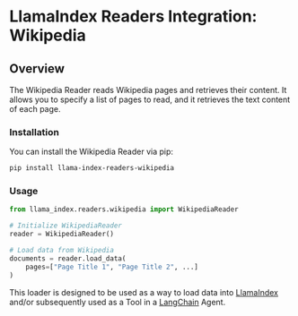 # LlamaIndex Readers Integration: Wikipedia

## Overview
The Wikipedia Reader reads Wikipedia pages and retrieves their content. It allows you to specify a list of pages to read, and it retrieves the text content of each page.

### Installation

You can install the Wikipedia Reader via pip:

```bash
pip install llama-index-readers-wikipedia
```

### Usage

```python
from llama_index.readers.wikipedia import WikipediaReader

# Initialize WikipediaReader
reader = WikipediaReader()

# Load data from Wikipedia
documents = reader.load_data(
    pages=["Page Title 1", "Page Title 2", ...]
)
```

This loader is designed to be used as a way to load data into
[LlamaIndex](https://github.com/run-llama/llama_index/tree/main/llama_index) and/or subsequently
used as a Tool in a [LangChain](https://github.com/hwchase17/langchain) Agent.